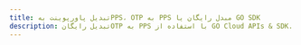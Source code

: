 ---title: تبدیل پاورپوینت بهPPS، OTP به PPS مبدل رایگان یا GO SDKdescription: تبدیل رایگانOTP به PPS با استفاده از GO Cloud APIs & SDK. همچنین اسناد Microsoft PowerPoint را در Cloud ایجاد، ویرایش و رندر کنید.---
